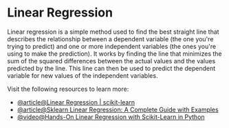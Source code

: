 # Linear Regression

Linear regression is a simple method used to find the best straight line that describes the relationship between a dependent variable (the one you're trying to predict) and one or more independent variables (the ones you're using to make the prediction). It works by finding the line that minimizes the sum of the squared differences between the actual values and the values predicted by the line. This line can then be used to predict the dependent variable for new values of the independent variables.

Visit the following resources to learn more:

- [@article@Linear Regression | scikit-learn](https://scikit-learn.org/stable/modules/linear_model.html)
- [@article@Sklearn Linear Regression: A Complete Guide with Examples](https://www.datacamp.com/tutorial/sklearn-linear-regression)
- [@video@Hands-On Linear Regression with Scikit-Learn in Python](https://www.youtube.com/watch?v=ukZn2RJb7TU)